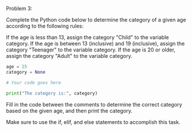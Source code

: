Problem 3:

Complete the Python code below to determine the category of a given age according to the following rules:

If the age is less than 13, assign the category "Child" to the variable category.
If the age is between 13 (inclusive) and 19 (inclusive), assign the category "Teenager" to the variable category.
If the age is 20 or older, assign the category "Adult" to the variable category.

```python
age = 25
category = None

# Your code goes here

print("The category is:", category)
```

Fill in the code between the comments to determine the correct category based on the given age, and then print the category.

Make sure to use the if, elif, and else statements to accomplish this task.